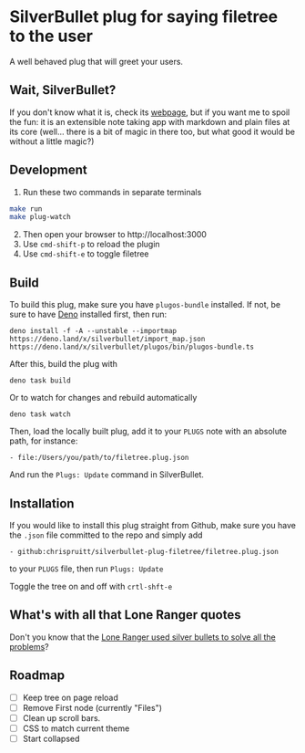 # SilverBullet plug for saying filetree to the user

A well behaved plug that will greet your users.

## Wait, SilverBullet?

If you don't know what it is, check its [webpage](https://silverbullet.md), but if
you want me to spoil the fun: it is an extensible note taking app with markdown and plain files at its core
(well... there is a bit of magic in there too, but what good it would be without a little magic?)

## Development

1. Run these two commands in separate terminals

```bash
make run
make plug-watch
```

2. Then open your browser to http://localhost:3000
3. Use `cmd-shift-p` to reload the plugin
4. Use `cmd-shift-e` to toggle filetree

## Build

To build this plug, make sure you have `plugos-bundle` installed. If not, be sure to have [Deno](https:pwd//deno.land) installed first, then run:

```shell
deno install -f -A --unstable --importmap https://deno.land/x/silverbullet/import_map.json https://deno.land/x/silverbullet/plugos/bin/plugos-bundle.ts
```

After this, build the plug with

```shell
deno task build
```

Or to watch for changes and rebuild automatically

```shell
deno task watch
```

Then, load the locally built plug, add it to your `PLUGS` note with an absolute path, for instance:

```
- file:/Users/you/path/to/filetree.plug.json
```

And run the `Plugs: Update` command in SilverBullet.

## Installation

If you would like to install this plug straight from Github, make sure you have the `.json` file committed to the repo and simply add

```
- github:chrispruitt/silverbullet-plug-filetree/filetree.plug.json
```

to your `PLUGS` file, then run `Plugs: Update`

Toggle the tree on and off with `crtl-shft-e`

## What's with all that Lone Ranger quotes

Don't you know that the [Lone Ranger used silver bullets to solve all the problems](https://en.wikipedia.org/wiki/Silver_bullet#Lone_Ranger)?

## Roadmap

- [ ] Keep tree on page reload
- [ ] Remove First node (currently "Files")
- [ ] Clean up scroll bars.
- [ ] CSS to match current theme
- [ ] Start collapsed
